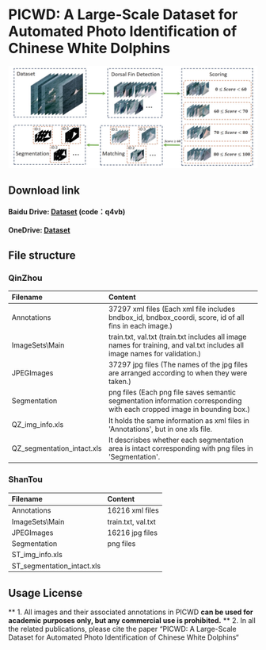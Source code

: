 # PICWD: A Large-Scale Dataset for Automated Photo Identification of Chinese White Dolphins

![IMG](https://github.com/PICWD/PICWD/blob/master/framework.jpg)

Download link
---------------
#### Baidu Drive: [Dataset](https://pan.baidu.com/s/16dggemhlxTbsSULoOxA4mQ) (code：q4vb) 
#### OneDrive: [Dataset](https://a1od-my.sharepoint.com/:f:/g/personal/a373_my365_tech/EmX060kWLYNDma5I5qiH1cQBi0YUbaa_Rdb-6hegmieWsA?e=LFbybI)


File structure
---------------
### QinZhou

|Filename|Content|
|:---|:---|
|Annotations|37297 xml files (Each xml file includes bndbox_id, bndbox_coordi, score, id of all fins in each image.) |
|ImageSets\Main|train.txt, val.txt (train.txt includes all image names for training, and val.txt includes all image names for validation.)|
|JPEGImages|37297 jpg files (The names of the jpg files are arranged according to when they were taken.)|
|Segmentation|png files (Each png file saves semantic segmentation information corresponding with  each cropped image in bounding box.)|
|QZ_img_info.xls|It holds the same information as xml files in 'Annotations', but in one xls file.|
|QZ_segmentation_intact.xls|It descrisbes whether each segmentation area is intact corresponding with png files in 'Segmentation'.|

### ShanTou

|Filename|Content|
|:---|:---|
|Annotations|16216 xml files|
|ImageSets\Main|train.txt, val.txt|
|JPEGImages|16216 jpg files|
|Segmentation|png files|
|ST_img_info.xls| |
|ST_segmentation_intact.xls| |

Usage License
---------------
** 1. All images and their associated annotations in PICWD **can be used for academic purposes only, but any commercial use is prohibited.**
** 2. In all the related publications, please cite the paper “PICWD: A Large-Scale Dataset for Automated Photo Identification of Chinese White Dolphins“

